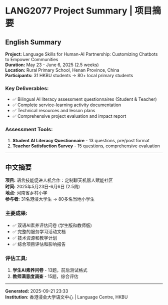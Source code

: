 # LANG2077 Project Summary | 项目摘要

## English Summary
**Project:** Language Skills for Human-AI Partnership: Customizing Chatbots to Empower Communities  
**Duration:** May 23 - June 6, 2025 (2.5 weeks)  
**Location:** Rural Primary School, Henan Province, China  
**Participants:** 31 HKBU students → 80+ local primary students  

### Key Deliverables:
- ✅ Bilingual AI literacy assessment questionnaires (Student & Teacher)
- ✅ Complete service-learning activity documentation
- ✅ Technical resources and lesson plans
- ✅ Comprehensive project evaluation and impact report

### Assessment Tools:
1. **Student AI Literacy Questionnaire** - 13 questions, pre/post format
2. **Teacher Satisfaction Survey** - 15 questions, comprehensive evaluation

---

## 中文摘要
**项目:** 语言技能促进人机合作：定制聊天机器人赋能社区  
**时间:** 2025年5月23日-6月6日 (2.5周)  
**地点:** 河南省乡村小学  
**参与者:** 31名港浸大学生 → 80多名当地小学生  

### 主要成果:
- ✅ 双语AI素养评估问卷 (学生版和教师版)
- ✅ 完整的服务学习活动文档
- ✅ 技术资源和教学计划
- ✅ 综合项目评估和影响报告

### 评估工具:
1. **学生AI素养问卷** - 13题，前后测试格式
2. **教师满意度调查** - 15题，综合评估

---

**Generated:** 2025-09-21 23:33  
**Institution:** 香港浸会大学语文中心 | Language Centre, HKBU
